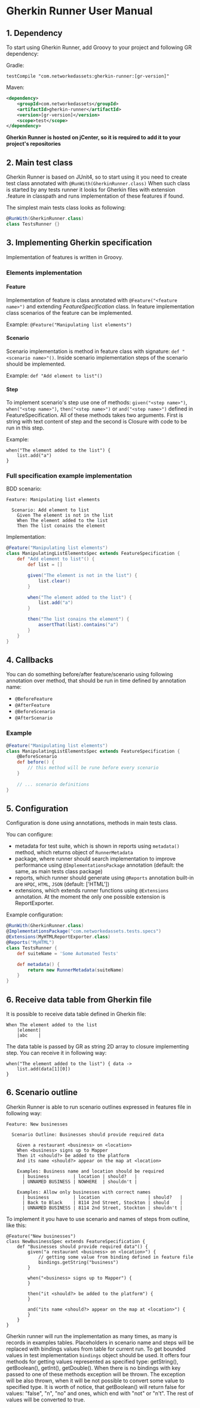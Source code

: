 # Gherkin Runner User Manual

## 1. Dependency

To start using Gherkin Runner, add Groovy to your project and following GR dependency:

Gradle: 

`testCompile "com.networkedassets:gherkin-runner:[gr-version]"`

Maven: 

```xml
<dependency>
    <groupId>com.networkedassets</groupId>
    <artifactId>gherkin-runner</artifactId>
    <version>[gr-version]</version>
    <scope>test</scope>
</dependency>
```

**Gherkin Runner is hosted on jCenter, so it is required to add it to your project's repositories**

## 2. Main test class

Gherkin Runner is based on JUnit4, so to start using it you need to create test class annotated with `@RunWith(GherkinRunner.class)`
When such class is started by any tests runner it looks for Gherkin files with extension .feature in classpath and runs
implementation of these features if found. 

The simplest main tests class looks as following: 

```groovy
@RunWith(GherkinRunner.class)
class TestsRunner {}
```

## 3. Implementing Gherkin specification

Implementation of features is written in Groovy.

### Elements implementation 

#### Feature 
Implementation of feature is class annotated with `@Feature("<feature name>")` and extending _FeatureSpecification_ class. 
In feature implementation class scenarios of the feature can be implemented. 

Example: `@Feature("Manipulating list elements")`

#### Scenario 
Scenario implementation is method in feature class with signature: `def "<scenario name>"()`. 
Inside scenario implementation steps of the scenario should be implemented.

Example: `def "Add element to list"()`

#### Step 
To implement scenario's step use one of methods: `given("<step name>")`, `when("<step name>")`, `then("<step name>")` or 
`and("<step name>")` defined in FeatureSpecification. All of these methods takes two arguments. First is string with 
text content of step and the second is Closure with code to be run in this step. 

Example: 
```
when("The element added to the list") {
    list.add("a")
}
```

### Full specification example implementation

BDD scenario:
```gherkin
Feature: Manipulating list elements

  Scenario: Add element to list
    Given The element is not in the list
    When The element added to the list
    Then The list conains the element
```

Implementation:
```groovy
@Feature("Manipulating list elements")
class ManipulatingListElementsSpec extends FeatureSpecification {
    def "Add element to list"() {
        def list = []

        given("The element is not in the list") {
            list.clear()
        }

        when("The element added to the list") {
            list.add("a")
        }

        then("The list conains the element") {
            assertThat(list).contains("a")
        }
    }
}
```

## 4. Callbacks

You can do something before/after feature/scenario using following annotation over method, that should be run in time 
defined by annotation name:

* `@BeforeFeature`
* `@AfterFeature`
* `@BeforeScenario`
* `@AfterScenario`

### Example

```groovy
@Feature("Manipulating list elements")
class ManipulatingListElementsSpec extends FeatureSpecification {
    @BeforeScenario
    def before() {
        // this method will be rune before every scenario
    }
    
    // ... scenario definitions
}
```

## 5. Configuration

Configuration is done using annotations, methods in main tests class.

You can configure:
* metadata for test suite, which is shown in reports using `metadata()` method, which returns object of `RunnerMetadata` 
* package, where runner should search implementation to improve performance using `@ImplementationsPackage` annotation (default: the same, as main tests class package)
* reports, which runner should generate using `@Reports` annotation built-in are `HPQC`, `HTML`, `JSON` (default: \['HTML'])
* extensions, which extends runner functions using `@Extensions` annotation. At the moment the only one possible extension is ReportExporter.

Example configuration:

```groovy
@RunWith(GherkinRunner.class)
@ImplementationsPackage("com.networkedassets.tests.specs")
@Extensions(MyHTMLReportExporter.class)
@Reports("MyHTML")
class TestsRunner {
    def suiteName = 'Some Automated Tests'

    def metadata() {
        return new RunnerMetadata(suiteName)
    }
}
```

## 6. Receive data table from Gherkin file

It is possible to receive data table defined in Gherkin file:

```gherkin
When The element added to the list
    |element|
    |abc    |
```

The data table is passed by GR as string 2D array to closure implementing step. You can receive it in following way:
```
when("The element added to the list") { data ->
    list.add(data[1][0])
}
```

## 6. Scenario outline

Gherkin Runner is able to run scenario outlines expressed in features file in following way:

```gherkin
Feature: New businesses

  Scenario Outline: Businesses should provide required data

    Given a restaurant <business> on <location>
    When <business> signs up to Mapper
    Then it <should?> be added to the platform
    And its name <should?> appear on the map at <location>

    Examples: Business name and location should be required
      | business         | location | should?   |
      | UNNAMED BUSINESS | NOWHERE  | shouldn't |

    Examples: Allow only businesses with correct names
      | business         | location                  | should?   |
      | Back to Black    | 8114 2nd Street, Stockton | should    |
      | UNNAMED BUSINESS | 8114 2nd Street, Stockton | shouldn't |
```

To implement it you have to use scenario and names of steps from outline, like this:
```
@Feature("New businesses")
class NewBusinessSpec extends FeatureSpecification {
    def "Businesses should provide required data"() {
        given("a restaurant <business> on <location>") {
            // getting some value from binding defined in feature file
            bindings.getString("business")
        }

        when("<business> signs up to Mapper") {
        }

        then("it <should?> be added to the platform") {
        }

        and("its name <should?> appear on the map at <location>") {
        }
    }
}
```

Gherkin runner will run the implementation as many times, as many is records in examples tables. Placeholders in scenario name and steps will be 
replaced with bindings values from table for current run. To get bounded values in test implementation `bindings` object should be used. It offers 
four methods for getting values represented as specified type: getString(), getBoolean(), getInt(), getDouble(). When there is no bindings with key
passed to one of these methods exception will be thrown. The exception will be also thrown, when it will be not possible to convert some value to
specified type. It is worth of notice, that getBoolean() will return false for values: "false", "n", "no" and ones, which end with "not" or "n't".
The rest of values will be converted to true.